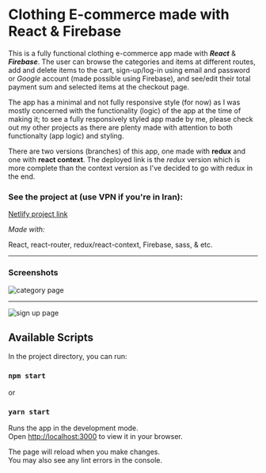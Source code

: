 # Clothing E-commerce made with React & Firebase

This is a fully functional clothing e-commerce app made with **_React_** & **_Firebase_**. The user can browse the categories and items at different routes, add and delete items to the cart, sign-up/log-in using email and password or _Google_ account (made possible using Firebase), and see/edit their total payment sum and selected items at the checkout page. 

The app has a minimal and not fully responsive style (for now) as I was mostly concerned with the functionality (logic) of the app at the time of making it; to see a fully responsively styled app made by me, please check out my other projects as there are plenty made with attention to both functionalty (app logic) and styling.

There are two versions (branches) of this app, one made with **redux** and one with **react context**. The deployed link is the _redux_ version which is more complete than the context version as I've decided to go with redux in the end.

### See the project at (use VPN if you're in Iran):

[Netlify project link](https://crwn-ecommerce-project.netlify.app/)

_Made with:_

React, react-router, redux/react-context, Firebase, sass, & etc.

***

### Screenshots

![category page](https://github.com/Sina-Hgs/ecommerce-react-project/assets/103804601/d95d8d67-0e22-497f-aae2-c442501fbe28)


***

![sign up page](https://github.com/Sina-Hgs/ecommerce-react-project/assets/103804601/e6bcd4cc-08d7-4b33-a74d-aefe2512ad5f)


## Available Scripts

In the project directory, you can run:

### `npm start`

or 

### `yarn start`

Runs the app in the development mode.\
Open [http://localhost:3000](http://localhost:3000) to view it in your browser.

The page will reload when you make changes.\
You may also see any lint errors in the console.
